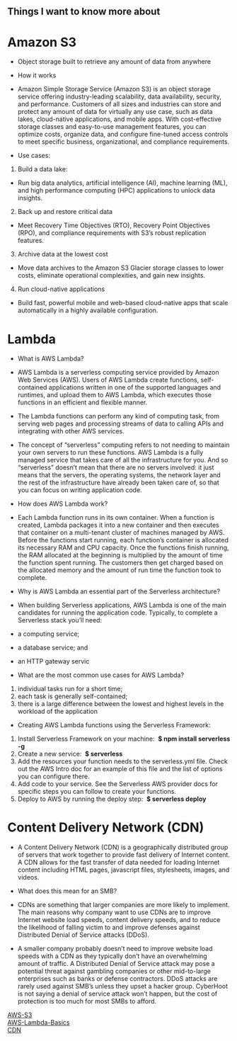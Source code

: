 ## Things I want to know more about

# Amazon S3

- Object storage built to retrieve any amount of data from anywhere

* How it works
- Amazon Simple Storage Service (Amazon S3) is an object storage service offering industry-leading scalability, data availability, security, and performance. Customers of all sizes and industries can store and protect any amount of data for virtually any use case, such as data lakes, cloud-native applications, and mobile apps. With cost-effective storage classes and easy-to-use management features, you can optimize costs, organize data, and configure fine-tuned access controls to meet specific business, organizational, and compliance requirements.

* Use cases:

1. Build a data lake:

- Run big data analytics, artificial intelligence (AI), machine learning (ML), and high performance computing (HPC) applications to unlock data insights.

2. Back up and restore critical data
- Meet Recovery Time Objectives (RTO), Recovery Point Objectives (RPO), and compliance requirements with S3’s robust replication features.

3. Archive data at the lowest cost
- Move data archives to the Amazon S3 Glacier storage classes to lower costs, eliminate operational complexities, and gain new insights.

4. Run cloud-native applications
- Build fast, powerful mobile and web-based cloud-native apps that scale automatically in a highly available configuration.

# Lambda

* What is AWS Lambda?
- AWS Lambda is a serverless computing service provided by Amazon Web Services (AWS). Users of AWS Lambda create functions, self-contained applications written in one of the supported languages and runtimes, and upload them to AWS Lambda, which executes those functions in an efficient and flexible manner.
- The Lambda functions can perform any kind of computing task, from serving web pages and processing streams of data to calling APIs and integrating with other AWS services.

- The concept of “serverless” computing refers to not needing to maintain your own servers to run these functions. AWS Lambda is a fully managed service that takes care of all the infrastructure for you. And so “serverless” doesn’t mean that there are no servers involved: it just means that the servers, the operating systems, the network layer and the rest of the infrastructure have already been taken care of, so that you can focus on writing application code.


* How does AWS Lambda work?

- Each Lambda function runs in its own container. When a function is created, Lambda packages it into a new container and then executes that container on a multi-tenant cluster of machines managed by AWS. Before the functions start running, each function’s container is allocated its necessary RAM and CPU capacity. Once the functions finish running, the RAM allocated at the beginning is multiplied by the amount of time the function spent running. The customers then get charged based on the allocated memory and the amount of run time the function took to complete.

* Why is AWS Lambda an essential part of the Serverless architecture?
- When building Serverless applications, AWS Lambda is one of the main candidates for running the application code. Typically, to complete a Serverless stack you’ll need:

 - a computing service;
 - a database service; and
 - an HTTP gateway servic
 
* What are the most common use cases for AWS Lambda?

1. individual tasks run for a short time;
2. each task is generally self-contained;
3. there is a large difference between the lowest and highest levels in the workload of the application

* Creating AWS Lambda functions using the Serverless Framework:

1. Install Serverless Framework on your machine:
‍
__$ npm install serverless -g__
‍
2. Create a new service:
‍
__$ serverless__
‍
3. Add the resources your function needs to the serverless.yml file. Check out the AWS Intro doc for an example of this file and the list of options you can configure there.
‍
4. Add code to your service. See the Serverless AWS provider docs for specific steps you can follow to create your functions.
‍
5. Deploy to AWS by running the deploy step:
‍
__$ serverless deploy__

# Content Delivery Network (CDN)

* A Content Delivery Network (CDN) is a geographically distributed group of servers that work together to provide fast delivery of Internet content. A CDN allows for the fast transfer of data needed for loading Internet content including HTML pages, javascript files, stylesheets, images, and videos.

* What does this mean for an SMB?
- CDNs are something that larger companies are more likely to implement. The main reasons why company want to use CDNs are to improve Internet website load speeds, content delivery speeds, and to reduce the likelihood of falling victim to and improve defenses against Distributed Denial of Service attacks (DDoS).
 
- A smaller company probably doesn’t need to improve website load speeds with a CDN as they typically don’t have an overwhelming amount of traffic. A Distributed Denial of Service attack may pose a potential threat against gambling companies or other mid-to-large enterprises such as banks or defense contractors. DDoS attacks are rarely used against SMB’s unless they upset a hacker group. CyberHoot is not saying a denial of service attack won’t happen, but the cost of protection is too much for most SMBs to afford.

[AWS-S3](https://aws.amazon.com/s3/)<br>
[AWS-Lambda-Basics](https://www.serverless.com/aws-lambda)<br>
[CDN](https://cyberhoot.com/cybrary/content-delivery-network-cdn/)<br>